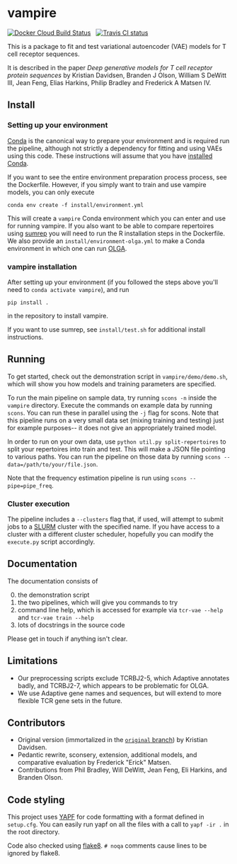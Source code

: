 # vampire

[![Docker Cloud Build Status](https://img.shields.io/docker/cloud/build/matsengrp/vampire.svg)](https://cloud.docker.com/u/matsengrp/repository/docker/matsengrp/vampire/general) &nbsp;
[![Travis CI status](https://travis-ci.org/matsengrp/vampire.svg?branch=master)](https://travis-ci.org/matsengrp/vampire)

This is a package to fit and test variational autoencoder (VAE) models for T cell receptor sequences.

It is described in the paper _Deep generative models for T cell receptor protein sequences_ by Kristian Davidsen, Branden J Olson, William S DeWitt III, Jean Feng, Elias Harkins, Philip Bradley and Frederick A Matsen IV.


## Install

### Setting up your environment

[Conda](https://conda.io) is the canonical way to prepare your environment and is required run the pipeline, although not strictly a dependency for fitting and using VAEs using this code.
These instructions will assume that you have [installed Conda](https://conda.io/projects/conda/en/latest/user-guide/install/index.html).

If you want to see the entire environment preparation process process, see the Dockerfile.
However, if you simply want to train and use vampire models, you can only execute

    conda env create -f install/environment.yml

This will create a `vampire` Conda environment which you can enter and use for running vampire.
If you also want to be able to compare repertoires using [sumrep](https://github.com/matsengrp/sumrep/) you will need to run the R installation steps in the Dockerfile.
We also provide an `install/environment-olga.yml` to make a Conda environment in which one can run [OLGA](https://github.com/zsethna/OLGA/).

### vampire installation

After setting up your environment (if you followed the steps above you'll need to `conda activate vampire`), and run

    pip install .

in the repository to install vampire.

If you want to use sumrep, see `install/test.sh` for additional install instructions.


## Running

To get started, check out the demonstration script in `vampire/demo/demo.sh`, which will show you how models and training parameters are specified.

To run the main pipeline on sample data, try running `scons -n` inside the `vampire` directory.
Execute the commands on example data by running `scons`.
You can run these in parallel using the `-j` flag for scons.
Note that this pipeline runs on a very small data set (mixing training and testing) just for example purposes-- it does not give an appropriately trained model.

In order to run on your own data, use `python util.py split-repertoires` to split your repertoires into train and test.
This will make a JSON file pointing to various paths.
You can run the pipeline on those data by running `scons --data=/path/to/your/file.json`.

Note that the frequency estimation pipeline is run using `scons --pipe=pipe_freq`.

### Cluster execution

The pipeline includes a `--clusters` flag that, if used, will attempt to submit jobs to a [SLURM](https://slurm.schedmd.com/overview.html) cluster with the specified name.
If you have access to a cluster with a different cluster scheduler, hopefully you can modify the `execute.py` script accordingly.


## Documentation

The documentation consists of

0. the demonstration script
1. the two pipelines, which will give you commands to try
2. command line help, which is accessed for example via `tcr-vae --help` and `tcr-vae train --help`
3. lots of docstrings in the source code

Please get in touch if anything isn't clear.


## Limitations

* Our preprocessing scripts exclude TCRBJ2-5, which Adaptive annotates badly, and TCRBJ2-7, which appears to be problematic for OLGA.
* We use Adaptive gene names and sequences, but will extend to more flexible TCR gene sets in the future.


## Contributors

* Original version (immortalized in the [`original` branch](https://github.com/matsengrp/vampire/tree/original)) by Kristian Davidsen.
* Pedantic rewrite, sconsery, extension, additional models, and comparative evaluation by Frederick "Erick" Matsen.
* Contributions from Phil Bradley, Will DeWitt, Jean Feng, Eli Harkins, and Branden Olson.


## Code styling

This project uses [YAPF](https://github.com/google/yapf) for code formatting with a format defined in `setup.cfg`.
You can easily run yapf on all the files with a call to `yapf -ir .` in the root directory.

Code also checked using [flake8](http://flake8.pycqa.org/en/latest/).
`# noqa` comments cause lines to be ignored by flake8.


